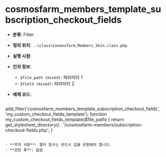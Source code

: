# cosmosfarm_members_template_subscription_checkout_fields

- **분류**: Filter
- **정의 위치**: `..\class\Cosmosfarm_Members_Skin.class.php`
- **실행 시점**: 
- **인자 정보**:
  - `$file_path (mixed)`: 파라미터 1
  - `$field (mixed)`: 파라미터 2
- **예제 코드**:

  ```php
add_filter('cosmosfarm_members_template_subscription_checkout_fields', 'my_custom_checkout_fields_template');
    function my_custom_checkout_fields_template($file_path) {
        return get_stylesheet_directory() . '/cosmosfarm-members/subscription-checkout-fields.php';
    }
  ```

- **주의 사항**: 필터 함수는 반드시 값을 반환해야 합니다.
- **관련 훅**: 없음
